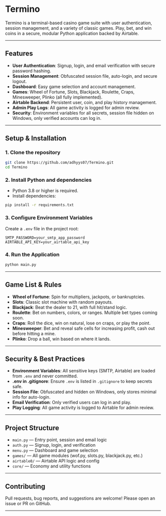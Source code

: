 
# Termino

Termino is a terminal-based casino game suite with user authentication, session management, and a variety of classic games. Play, bet, and win coins in a secure, modular Python application backed by Airtable.

---

## Features

- **User Authentication**: Signup, login, and email verification with secure password hashing.
- **Session Management**: Obfuscated session file, auto-login, and secure logout.
- **Dashboard**: Easy game selection and account management.
- **Games**: Wheel of Fortune, Slots, Blackjack, Roulette, Craps, Minesweeper, Plinko (all fully implemented).
- **Airtable Backend**: Persistent user, coin, and play history management.
- **Admin Play Logs**: All game activity is logged for admin review.
- **Security**: Environment variables for all secrets, session file hidden on Windows, only verified accounts can log in.

---

## Setup & Installation

### 1. Clone the repository
```sh
git clone https://github.com/adhyys07/Termino.git
cd Termino
```

### 2. Install Python and dependencies
- Python 3.8 or higher is required.
- Install dependencies:
```sh 
pip install -r requirements.txt
```

### 3. Configure Environment Variables
Create a `.env` file in the project root:
```
SMTP_PASSWORD=your_smtp_app_password
AIRTABLE_API_KEY=your_airtable_api_key
```

### 4. Run the Application
```sh
python main.py
```

---

## Game List & Rules

- **Wheel of Fortune**: Spin for multipliers, jackpots, or bankruptcies.
- **Slots**: Classic slot machine with random payouts.
- **Blackjack**: Beat the dealer to 21, with full hit/stand logic.
- **Roulette**: Bet on numbers, colors, or ranges. Multiple bet types coming soon.
- **Craps**: Roll the dice, win on natural, lose on craps, or play the point.
- **Minesweeper**: Bet and reveal safe cells for increasing profit, cash out before hitting a mine.
- **Plinko**: Drop a ball, win based on where it lands.

---

## Security & Best Practices

- **Environment Variables**: All sensitive keys (SMTP, Airtable) are loaded from `.env` and never committed.
- **.env in .gitignore**: Ensure `.env` is listed in `.gitignore` to keep secrets safe.
- **Session File**: Obfuscated and hidden on Windows, only stores minimal info for auto-login.
- **Email Verification**: Only verified users can log in and play.
- **Play Logging**: All game activity is logged to Airtable for admin review.

---

## Project Structure

- `main.py` — Entry point, session and email logic
- `auth.py` — Signup, login, and verification
- `menu.py` — Dashboard and game selection
- `games/` — All game modules (wof.py, slots.py, blackjack.py, etc.)
- `airtable0/` — Airtable API logic and config
- `core/` — Economy and utility functions

---

## Contributing

Pull requests, bug reports, and suggestions are welcome! Please open an issue or PR on GitHub.

---

